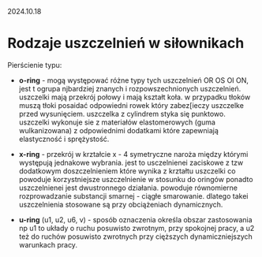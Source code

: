2024.10.18

# Rodzaje uszczelnień w siłownikach

Pierścienie typu:
- **o-ring** - mogą występować różne typy tych uszczelnień OR OS OI ON, jest t ogrupa njbardziej znanych i rozpowszechnionych uszczelnień. uszczelki mają przekrój połowy i mają kształt koła. w przypadku tłoków muszą tłoki posaidać odpowiedni rowek który zabez[ieczy uszczelke przed wysunięciem. uszczelka z cylindrem styka się punktowo. 
uszczelki wykonuje sie z materiałów elastomerowych (guma wulkanizowana) z odpowiednimi dodatkami które zapewniają elastyczność i sprężystość.

- **x-ring**  - przekrój w krztałcie x - 4 symetryczne naroża między którymi występują jednakowe wybrania. jest to usczelnienei zaciskowe z tzw dodatkowym doszczelnieniem które wynika z krztałtu uszczelki co powoduje korzystniejsze uszczelnienie w stosunku do oringów ponadto uszczelnienei jest dwustronnego działania. powoduje równomierne rozprowadzanie substancji smarnej - ciągłe smarowanie. dlatego takei uszczelnienia stosowane są przy obciążeniach dynamicznych. 

- **u-ring** (u1, u2, u6, v) - sposób oznaczenia określa obszar zastosowania np u1 to układy o ruchu posuwisto zwrotnym, przy spokojnej pracy, a u2 też do ruchów posuwisto zwrotnych przy cięższych dynamiczniejszych warunkach pracy. 

